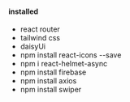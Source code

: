 #### installed
- react router
- tailwind css
- daisyUi
- npm install react-icons --save
- npm i react-helmet-async
- npm install firebase
- npm install axios
- npm install swiper




